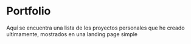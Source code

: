 # Portfolio

Aquí se encuentra una lista de los proyectos personales que he creado ultimamente, mostrados en una landing page simple
